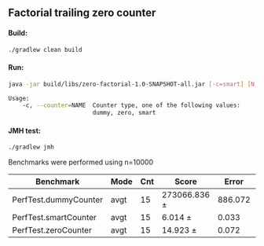 ## Factorial trailing zero counter
#### Build:
``` bash
./gradlew clean build
```

#### Run:
``` bash
java -jar build/libs/zero-factorial-1.0-SNAPSHOT-all.jar [-c=smart] [N]

Usage:
    -c, --counter=NAME  Counter type, one of the following values:
                        dummy, zero, smart
```



#### JMH test:
``` bash 
./gradlew jmh
```
Benchmarks were performed using n=10000

| Benchmark             | Mode | Cnt | Score         | Error   | Units |
|-----------------------|------|-----|---------------|---------|-------|
| PerfTest.dummyCounter | avgt | 15  | 273066.836 ±  | 886.072 | us/op |
| PerfTest.smartCounter | avgt | 15  | 6.014 ±       | 0.033   | us/op |
| PerfTest.zeroCounter  | avgt | 15  | 14.923 ±      | 0.072   | us/op |


